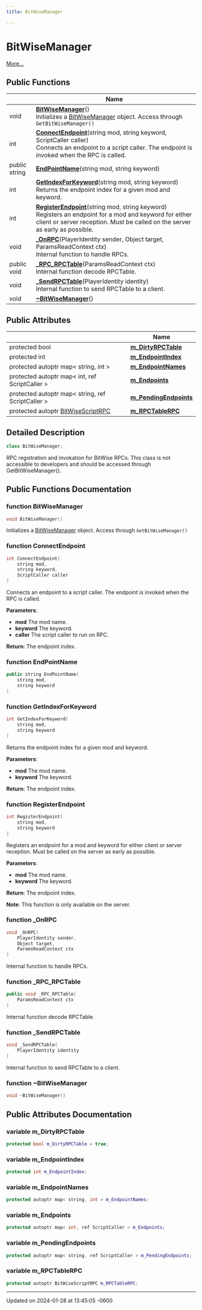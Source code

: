 ```yaml
---
title: BitWiseManager

---
```


# BitWiseManager



 [More...](#detailed-description)

## Public Functions

|                | Name           |
| -------------- | -------------- |
| void | **[BitWiseManager](class_bit_wise_manager.md#function-bitwisemanager)**()<br>Initializes a [BitWiseManager](class_bit_wise_manager.md) object. Access through `GetBitWiseManager()` |
| int | **[ConnectEndpoint](class_bit_wise_manager.md#function-connectendpoint)**(string mod, string keyword, ScriptCaller caller)<br>Connects an endpoint to a script caller. The endpoint is invoked when the RPC is called.  |
| public string | **[EndPointName](class_bit_wise_manager.md#function-endpointname)**(string mod, string keyword) |
| int | **[GetIndexForKeyword](class_bit_wise_manager.md#function-getindexforkeyword)**(string mod, string keyword)<br>Returns the endpoint index for a given mod and keyword.  |
| int | **[RegisterEndpoint](class_bit_wise_manager.md#function-registerendpoint)**(string mod, string keyword)<br>Registers an endpoint for a mod and keyword for either client or server reception. Must be called on the server as early as possible.  |
| void | **[_OnRPC](class_bit_wise_manager.md#function--onrpc)**(PlayerIdentity sender, Object target, ParamsReadContext ctx)<br>Internal function to handle RPCs.  |
| public void | **[_RPC_RPCTable](class_bit_wise_manager.md#function--rpc-rpctable)**(ParamsReadContext ctx)<br>Internal function decode RPCTable.  |
| void | **[_SendRPCTable](class_bit_wise_manager.md#function--sendrpctable)**(PlayerIdentity identity)<br>Internal function to send RPCTable to a client.  |
| void | **[~BitWiseManager](class_bit_wise_manager.md#function-~bitwisemanager)**() |

## Public Attributes

|                | Name           |
| -------------- | -------------- |
| protected bool | **[m_DirtyRPCTable](class_bit_wise_manager.md#variable-m-dirtyrpctable)**  |
| protected int | **[m_EndpointIndex](class_bit_wise_manager.md#variable-m-endpointindex)**  |
| protected autoptr map< string, int > | **[m_EndpointNames](class_bit_wise_manager.md#variable-m-endpointnames)**  |
| protected autoptr map< int, ref ScriptCaller > | **[m_Endpoints](class_bit_wise_manager.md#variable-m-endpoints)**  |
| protected autoptr map< string, ref ScriptCaller > | **[m_PendingEndpoints](class_bit_wise_manager.md#variable-m-pendingendpoints)**  |
| protected autoptr [BitWiseScriptRPC](class_bit_wise_script_r_p_c.md) | **[m_RPCTableRPC](class_bit_wise_manager.md#variable-m-rpctablerpc)**  |

## Detailed Description

```cpp
class BitWiseManager;
```


RPC registration and invokation for BitWise RPCs. This class is not accessible to developers and should be accessed through GetBitWiseManager(). 

## Public Functions Documentation

### function BitWiseManager

```cpp
void BitWiseManager()
```

Initializes a [BitWiseManager](class_bit_wise_manager.md) object. Access through `GetBitWiseManager()`

### function ConnectEndpoint

```cpp
int ConnectEndpoint(
    string mod,
    string keyword,
    ScriptCaller caller
)
```

Connects an endpoint to a script caller. The endpoint is invoked when the RPC is called. 

**Parameters**: 

  * **mod** The mod name. 
  * **keyword** The keyword. 
  * **caller** The script caller to run on RPC. 


**Return**: The endpoint index. 

### function EndPointName

```cpp
public string EndPointName(
    string mod,
    string keyword
)
```


### function GetIndexForKeyword

```cpp
int GetIndexForKeyword(
    string mod,
    string keyword
)
```

Returns the endpoint index for a given mod and keyword. 

**Parameters**: 

  * **mod** The mod name. 
  * **keyword** The keyword. 


**Return**: The endpoint index. 

### function RegisterEndpoint

```cpp
int RegisterEndpoint(
    string mod,
    string keyword
)
```

Registers an endpoint for a mod and keyword for either client or server reception. Must be called on the server as early as possible. 

**Parameters**: 

  * **mod** The mod name. 
  * **keyword** The keyword. 


**Return**: The endpoint index. 

**Note**: This function is only available on the server. 

### function _OnRPC

```cpp
void _OnRPC(
    PlayerIdentity sender,
    Object target,
    ParamsReadContext ctx
)
```

Internal function to handle RPCs. 

### function _RPC_RPCTable

```cpp
public void _RPC_RPCTable(
    ParamsReadContext ctx
)
```

Internal function decode RPCTable. 

### function _SendRPCTable

```cpp
void _SendRPCTable(
    PlayerIdentity identity
)
```

Internal function to send RPCTable to a client. 

### function ~BitWiseManager

```cpp
void ~BitWiseManager()
```


## Public Attributes Documentation

### variable m_DirtyRPCTable

```cpp
protected bool m_DirtyRPCTable = true;
```


### variable m_EndpointIndex

```cpp
protected int m_EndpointIndex;
```


### variable m_EndpointNames

```cpp
protected autoptr map< string, int > m_EndpointNames;
```


### variable m_Endpoints

```cpp
protected autoptr map< int, ref ScriptCaller > m_Endpoints;
```


### variable m_PendingEndpoints

```cpp
protected autoptr map< string, ref ScriptCaller > m_PendingEndpoints;
```


### variable m_RPCTableRPC

```cpp
protected autoptr BitWiseScriptRPC m_RPCTableRPC;
```


-------------------------------

Updated on 2024-01-28 at 13:45:05 -0600